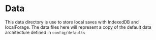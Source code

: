# Data
This data directory is use to store local saves with IndexedDB and localForage. The data files here will represent a copy of the default data architecture defined in `config/defaults`
